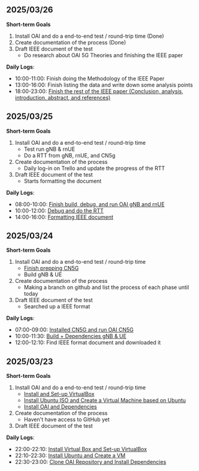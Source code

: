 ## 2025/03/26
**Short-term Goals**
1. Install OAI and do a end-to-end test / round-trip time (Done)
2. Create documentation of the process (Done)
4. Draft IEEE document of the test
   - Do research about OAI 5G Theories and finishing the IEEE paper
  
**Daily Logs**:
- 10:00-11:00: Finish doing the Methodology of the IEEE Paper
- 13:00-16:00: Finish listing the data and write down some analysis points
- 18:00-23:00: [Finish the rest of the IEEE paper (Conclusion, analysis, introduction, abstract, and references)]()

## 2025/03/25
**Short-term Goals**
1. Install OAI and do a end-to-end test / round-trip time 
   - Test run gNB & rnUE
   - Do a RTT from gNB, rnUE, and CN5g
2. Create documentation of the process
   - Daily log-in on Trello and update the progress of the RTT
4. Draft IEEE document of the test
   - Starts formatting the document
  
**Daily Logs**:
- 08:00-10:00: [Finish build, debug, and run OAI gNB and rnUE](https://github.com/bmw-ece-ntust/internship/blob/2025-TEEP-1-Victor/docs/Configure%20gNB%20and%20UE/Run%20gNB%20and%20UE.md)
- 10:00-12:00: [Debug and do the RTT](https://github.com/bmw-ece-ntust/internship/tree/2025-TEEP-6-Victor/docs/RTT)
- 14:00-16:00: [Formatting IEEE document]()

## 2025/03/24
**Short-term Goals**
1. Install OAI and do a end-to-end test / round-trip time 
   - [Finish prepping CN5G](https://gitlab.eurecom.fr/oai/openairinterface5g/-/blob/develop/doc/NR_SA_Tutorial_OAI_CN5G.md)
   - Build gNB & UE
2. Create documentation of the process
   - Making a branch on github and list the process of each phase until today
3. Draft IEEE document of the test
   - Searched up a IEEE format

**Daily Logs**:
- 07:00-09:00: [Installed CN5G and run OAI CN5G](https://github.com/bmw-ece-ntust/internship/tree/2025-TEEP-1-Victor/docs/Install%20Core%20Network%205GC)
- 10:00-11:30: [Build + Dependencies gNB & UE](https://github.com/bmw-ece-ntust/internship/blob/2025-TEEP-1-Victor/docs/Configure%20gNB%20and%20UE/Build%20gNB%20and%20UE.md)
- 12:00-12:10: Find IEEE format document and downloaded it

## 2025/03/23
**Short-term Goals**
1. Install OAI and do a end-to-end test / round-trip time 
   - [Install and Set-up VirtualBox](https://www.virtualbox.org/wiki/Downloads)
   - [Install Ubuntu ISO and Create a Virtual Machine based on Ubuntu](https://ubuntu.com/download/desktop)
   - [Install OAI and Dependencies](https://gitlab.eurecom.fr/oai/openairinterface5g)
2. Create documentation of the process
   - Haven't have access to GitHub yet
3. Draft IEEE document of the test
   
**Daily Logs**:
- 22:00-22:10: [Install Virtual Box and Set-up VirtualBox](https://github.com/bmw-ece-ntust/internship/blob/2025-TEEP-1-Victor/docs/Install%20and%20Setup%20VM%20%2B%20Ubuntu/VM%20Installed.png)
- 22:10-22:30: [Install Ubuntu and Create a VM](https://github.com/bmw-ece-ntust/internship/blob/2025-TEEP-1-Victor/docs/Install%20and%20Setup%20VM%20%2B%20Ubuntu/image.png)
- 22:30-23:00: [Clone OAI Repository and Install Dependencies](https://github.com/bmw-ece-ntust/internship/blob/2025-TEEP-1-Victor/docs/Install%20OAI%20and%20Dependencies/OAI%20and%20Dependency%20Installed.png)
